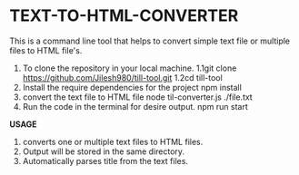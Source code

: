 # TEXT-TO-HTML-CONVERTER

This is a command line tool that helps to convert simple text file or multiple files to HTML file's.

  1. To clone the repository in your local machine.
     1.1git clone https://github.com/Jilesh980/till-tool.git
     1.2cd till-tool
  2. Install the require dependencies for the project
     npm install
  3. convert the text file to HTML file
     node til-converter.js ./file.txt
  4. Run the code in the terminal for desire output.
     npm run start

**USAGE**
1. converts one or multiple text files to HTML files.
2. Output will be stored in the same directory.
3. Automatically parses title from the text files.
